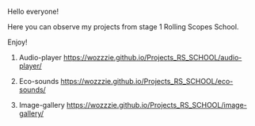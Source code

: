 Hello everyone! 

Here you can observe my projects from stage 1 Rolling Scopes School.

Enjoy!

1. Audio-player
https://wozzzie.github.io/Projects_RS_SCHOOL/audio-player/

2. Eco-sounds
https://wozzzie.github.io/Projects_RS_SCHOOL/eco-sounds/

3. Image-gallery
https://wozzzie.github.io/Projects_RS_SCHOOL/image-gallery/
